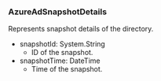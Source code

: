 ### AzureAdSnapshotDetails
Represents snapshot details of the directory.

- snapshotId: System.String
  - ID of the snapshot.
- snapshotTime: DateTime
  - Time of the snapshot.

